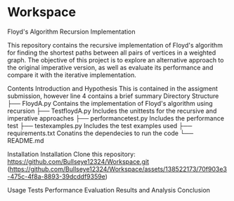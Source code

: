 # Workspace
Floyd's Algorithm Recursion Implementation

This repository contains the recursive implementation of Floyd's algorithm for finding the shortest paths between all pairs of vertices in a weighted graph. The objective of this project is to explore an alternative approach to the original imperative version, as well as evaluate its performance and compare it with the iterative implementation.

Contents
Introduction and Hypothesis
This is contained in the assigment submission, however line 4 contains a brief summary
Directory Structure
├── FloydA.py Contains the implementation of Floyd's algorithm using recursion
├── TestfloydA.py Includes the unittests for the recursive and imperative approaches
├── performancetest.py Includes the performance test
├── testexamples.py Includes the test examples used
├── requirements.txt Conatins the dependecies to run the code
└── README.md

Installation
Installation
Clone this repository: https://github.com/Bullseye12324/Workspace.git
(https://github.com/Bullseye12324/Workspace/assets/138522173/70f903e3-475c-4f8a-8893-39dcddf9359e)



Usage
Tests
Performance Evaluation
Results and Analysis
Conclusion
